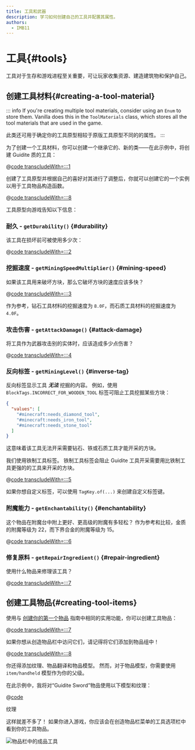 ```yaml
---
title: 工具和武器
description: 学习如何创建自己的工具并配置其属性。
authors:
  - IMB11
---
```


# 工具{#tools}

工具对于生存和游戏进程至关重要，可让玩家收集资源、建造建筑物和保护自己。

## 创建工具材料{#creating-a-tool-material}

::: info
If you're creating multiple tool materials, consider using an `Enum` to store them. Vanilla does this in the `ToolMaterials` class, which stores all the tool materials that are used in the game.

此类还可用于确定你的工具原型相较于原版工具原型不同的的属性。
:::

为了创建一个工具材料，你可以创建一个继承它的、新的类——在此示例中，将创建 Guidite 质的工具：

@[code transcludeWith=:::1](@/reference/latest/src/main/java/com/example/docs/item/tool/GuiditeMaterial.java)

创建了工具原型并根据自己的喜好对其进行了调整后，你就可以创建它的一个实例以用于工具物品构造函数。

@[code transcludeWith=:::8](@/reference/latest/src/main/java/com/example/docs/item/tool/GuiditeMaterial.java)

工具原型向游戏告知以下信息：

### 耐久 - `getDurability()` {#durability}

该工具在损坏前可被使用多少次：

@[code transcludeWith=:::2](@/reference/latest/src/main/java/com/example/docs/item/tool/GuiditeMaterial.java)

### 挖掘速度 - `getMiningSpeedMultiplier()` {#mining-speed}

如果该工具用来破坏方块，那么它破坏方块的速度应该多快？

@[code transcludeWith=:::3](@/reference/latest/src/main/java/com/example/docs/item/tool/GuiditeMaterial.java)

作为参考，钻石工具材料的挖掘速度为 `8.0F`，而石质工具材料的挖掘速度为 `4.0F`。

### 攻击伤害 - `getAttackDamage()` {#attack-damage}

将工具作为武器攻击别的实体时，应该造成多少点伤害？

@[code transcludeWith=:::4](@/reference/latest/src/main/java/com/example/docs/item/tool/GuiditeMaterial.java)

### 反向标签 - `getMiningLevel()` {#inverse-tag}

反向标签显示工具 _**无法**_ 挖掘的内容。 例如，使用 `BlockTags.INCORRECT_FOR_WOODEN_TOOL` 标签可阻止工具挖掘某些方块：

```json
{
  "values": [
    "#minecraft:needs_diamond_tool",
    "#minecraft:needs_iron_tool",
    "#minecraft:needs_stone_tool"
  ]
}
```

这意味着该工具无法开采需要钻石、铁或石质工具才能开采的方块。

我们使用铁制工具标签。 铁制工具标签会阻止 Guidite 工具开采需要用比铁制工具更强的的工具来开采的方块。

@[code transcludeWith=:::5](@/reference/latest/src/main/java/com/example/docs/item/tool/GuiditeMaterial.java)

如果你想自定义标签，可以使用 `TagKey.of(...)` 来创建自定义标签键。

### 附魔能力 - `getEnchantability()` {#enchantability}

这个物品在附魔台中附上更好、更高级的附魔有多轻松？ 作为参考和比较，金质的附魔等级为 22，而下界合金的附魔等级为 15。

@[code transcludeWith=:::6](@/reference/latest/src/main/java/com/example/docs/item/tool/GuiditeMaterial.java)

### 修复原料 - `getRepairIngredient()` {#repair-ingredient}

使用什么物品来修理该工具？

@[code transcludeWith=:::7](@/reference/latest/src/main/java/com/example/docs/item/tool/GuiditeMaterial.java)

## 创建工具物品{#creating-tool-items}

使用与 [创建你的第一个物品](./first-item) 指南中相同的实用功能，你可以创建工具物品：

@[code transcludeWith=:::7](@/reference/latest/src/main/java/com/example/docs/item/ModItems.java)

如果你想从创造物品栏中访问它们，请记得将它们添加到物品组中！

@[code transcludeWith=:::8](@/reference/latest/src/main/java/com/example/docs/item/ModItems.java)

你还得添加纹理、物品翻译和物品模型。 然而，对于物品模型，你需要使用 `item/handheld` 模型作为你的父级。

在此示例中，我将对“Guidite Sword”物品使用以下模型和纹理：

@[code](@/reference/latest/src/main/resources/assets/fabric-docs-reference/models/item/guidite_sword.json)

<DownloadEntry visualURL="/assets/develop/items/tools_0.png" downloadURL="/assets/develop/items/tools_0_small.png">纹理</DownloadEntry>

这样就差不多了！ 如果你进入游戏，你应该会在创造物品栏菜单的工具选项栏中看到你的工具物品。

![物品栏中的成品工具](/assets/develop/items/tools_1.png)
